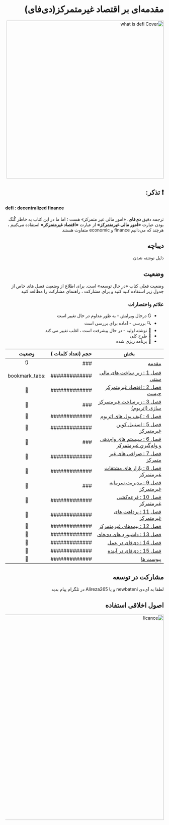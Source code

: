<div dir="rtl">


#  مقدمه‌ای بر اقتصاد غیر‌متمرکز(دی‌فای)


<img src="https://github.com/defi-master/defi_book/blob/master/images/draft%20cover.png" width=500 alt="what is defi Cover">

## :exclamation: تذکر:
<div dir="ltr">
  <h4>defi : decentralized finance</h4>
</div>


ترجمه دقیق **دی‌فای**،  «امور مالی غیر متمرکز» هست ؛ اما ما در این کتاب به خاطر گُنگ بودن عبارت **«امور مالی غیر‌متمرکز»** از عبارت **«اقتصاد غیر‌متمرکز»** استفاده می‌کنیم ، هرچند که می‌دانیم finance و economic متفاوت هستند 

## دیباچه
دلیل نوشته شدن 


## وضعیت

وضعیت فعلی کتاب «در حال توسعه» است. برای اطلاع از وضعیت فصل های خاص از جدول زیر استفاده کنید کنید و برای مشارکت ، راهنمای مشارکت را مطالعه کنید 


### علائم واختصارات

* :arrows_clockwise:   درحال ویرایش - به طور مداوم در حال تغییر است
* :mag: بررسی - آماده برای بررسی است
* :lock_with_ink_pen: نوشته اولیه - در حال پیشرفت است ، اغلب تغییر می کند
* :bookmark_tabs: طرح کلی 
* :thought_balloon: برنامه ریزی شده


| بخش | حجم (تعداد کلمات ) |  وضعیت |
|-------|------|:------:|
| [مقدمه](https://github.com/defi-master/defi_book/blob/master/book/%D9%85%D9%82%D8%AF%D9%85%D9%87) | ### | :arrows_clockwise: |
| [فصل 1 : زیر ساخت های مالی سنتی](https://github.com/defi-master/defi_book/blob/master/book/%D9%81%D8%B5%D9%84%201) | ############# | :bookmark_tabs |
| [فصل 2 : اقتصاد غیر‌متمرکز چیست](https://github.com/defi-master/defi_book/blob/master/book/%D9%81%D8%B5%D9%84%202) | ############# | :thought_balloon: |
| [فصل 3 : زیرساخت غیر‌متمرکز سازی (اتریوم)](https://github.com/defi-master/defi_book/blob/master/book/%D9%81%D8%B5%D9%84%203) | ### | :thought_balloon: |
| [فصل 4 : کیف پول های اتریوم](https://github.com/defi-master/defi_book/blob/master/book/%D9%81%D8%B5%D9%84%204) | ############# | :thought_balloon: |
| [فصل 5 : استیبل کوین غیرمتمرکز](https://github.com/defi-master/defi_book/blob/master/book/%D9%81%D8%B5%D9%84%205) | ############# | :thought_balloon: |
| [فصل 6 : سیستم های وام‌دهی و وام‌گیریِ غیر‌متمرکز](https://github.com/defi-master/defi_book/blob/master/book/%D9%81%D8%B5%D9%84%206) | ### | :thought_balloon: |
| [فصل 7 : صرافی های غیر متمرکز ](https://github.com/defi-master/defi_book/blob/master/book/%D9%81%D8%B5%D9%84%207) | ############# | :thought_balloon: |
| [فصل 8 : بازار های مشتقات غیرمتمرکز](https://github.com/defi-master/defi_book/blob/master/book/%D9%81%D8%B5%D9%84%208) | ############# | :thought_balloon: |
| [فصل 9 : مدیریت سرمایه غیر‌متمرکز](https://github.com/defi-master/defi_book/blob/master/book/%D9%81%D8%B5%D9%84%209) | ### | :thought_balloon: |
| [فصل 10 : قرعه‌کشی غیر‌متمرکز](https://github.com/defi-master/defi_book/blob/master/book/%D9%81%D8%B5%D9%84%2010) | ############# | :thought_balloon: |
| [فصل 11 : پرداهت های غیر‌متمرکز](https://github.com/defi-master/defi_book/blob/master/book/%D9%81%D8%B5%D9%84%2011) | ############# | :thought_balloon: |
| [فصل 12 : بیمه‌های غیر‌متمرکز ](https://github.com/defi-master/defi_book/blob/master/book/%D9%81%D8%B5%D9%84%2012) | ############# | :thought_balloon: |
| [فصل 13 : داشبورد های دی‌فای ](https://github.com/defi-master/defi_book/blob/master/book/%D9%81%D8%B5%D9%84%2013) | ############# | :lock_with_ink_pen: |
| [فصل 14 : دی‌فای در عمل ](https://github.com/defi-master/defi_book/blob/master/book/%D9%81%D8%B5%D9%84%2014) | ############# | :thought_balloon: |
| [فصل 15 : دی‌فای در آینده](https://github.com/defi-master/defi_book/blob/master/book/%D9%81%D8%B5%D9%84%2015) | ############# | :thought_balloon: |
| [ پیوست ها](https://github.com/defi-master/defi_book/blob/master/book/%D9%BE%DB%8C%D9%88%D8%B3%D8%AA%20%D9%87%D8%A7) | ############# | :thought_balloon: |

## مشارکت در توسعه
لطفا به آی‌دی newbateni و یا Alireza265 در تلگرام پیام بدید
## اصول اخلاقی استفاده
<img src="https://github.com/defi-master/defi_book/blob/master/images/Screenshot%20from%202020-08-23%2023-24-35.png" width=650 alt="licance">


</div>
